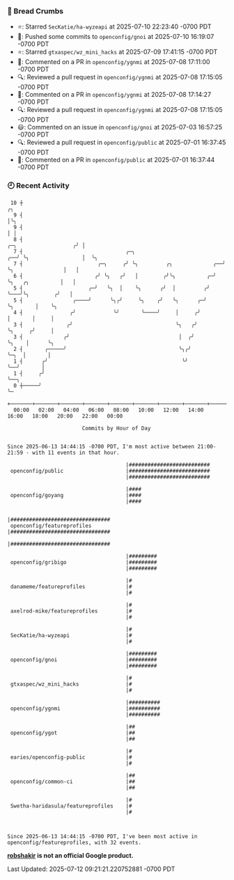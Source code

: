 ### 🍞 Bread Crumbs

 * ⭐️: Starred `SecKatie/ha-wyzeapi` at 2025-07-10 22:23:40 -0700 PDT
 * 🚢: Pushed some commits to `openconfig/gnoi` at 2025-07-10 16:19:07 -0700 PDT
 * ⭐️: Starred `gtxaspec/wz_mini_hacks` at 2025-07-09 17:41:15 -0700 PDT
 * 💬: Commented on a PR in  `openconfig/ygnmi` at 2025-07-08 17:11:00 -0700 PDT
 * 🔍: Reviewed a pull request in  `openconfig/ygnmi` at 2025-07-08 17:15:05 -0700 PDT
 * 💬: Commented on a PR in  `openconfig/ygnmi` at 2025-07-08 17:14:27 -0700 PDT
 * 🔍: Reviewed a pull request in  `openconfig/ygnmi` at 2025-07-08 17:15:05 -0700 PDT
 * 😃: Commented on an issue in `openconfig/gnoi` at 2025-07-03 16:57:25 -0700 PDT
 * 🔍: Reviewed a pull request in  `openconfig/public` at 2025-07-01 16:37:45 -0700 PDT
 * 💬: Commented on a PR in  `openconfig/public` at 2025-07-01 16:37:44 -0700 PDT

### 🕘 Recent Activity
```
 10 ┼                                                                                         ╭╮
  9 ┤                                                                                         │╰╮
  9 ┤                                                                                         │ │
  8 ┤                                                                   ╭─╮                  ╭╯ │
  7 ┤                                 ╭─╮                            ╭──╯ ╰╮                 │  ╰╮
  7 ┤                        ╭─╮     ╭╯ ╰╮         ╭╮             ╭──╯     ╰╮                │   │
  6 ┤                       ╭╯ ╰╮   ╭╯   │        ╭╯╰╮          ╭─╯         ╰╮   ╭╮          │   │
  5 ┤                     ╭─╯   ╰╮  │    ╰╮      ╭╯  │         ╭╯            ╰───╯╰╮        ╭╯   │
  5 ┤                ╭────╯      ╰╮╭╯     ╰╮    ╭╯   ╰╮      ╭─╯                   ╰╮       │    ╰╮
  4 ┤               ╭╯            ╰╯       ╰────╯     │     ╭╯                      │       │     │
  3 ┤              ╭╯                                 ╰╮   ╭╯                       ╰╮     ╭╯     │
  3 ┤             ╭╯                                   │  ╭╯                         ╰╮    │      ╰╮
  2 ┤       ╭─────╯                                    ╰╮╭╯                           ╰─╮  │       │
  1 ┤      ╭╯                                           ╰╯                              ╰──╯       │
  1 ┤     ╭╯                                                                                       ╰──╮
  0 ┼─────╯                                                                                           ╰─
    +───────+───────+───────+───────+───────+───────+───────+───────+───────+───────+───────+───────+────
  00:00   02:00   04:00   06:00   08:00   10:00   12:00   14:00   16:00   18:00   20:00   22:00   00:00   

						Commits by Hour of Day


Since 2025-06-13 14:44:15 -0700 PDT, I'm most active between 21:00-21:59 - with 11 events in that hour.

```



```
                                      |##########################
 openconfig/public                    |##########################
                                      |##########################

                                      |####
 openconfig/goyang                    |####
                                      |####

                                      |################################
 openconfig/featureprofiles           |################################
                                      |################################

                                      |#########
 openconfig/gribigo                   |#########
                                      |#########

                                      |#
 danameme/featureprofiles             |#
                                      |#

                                      |#
 axelrod-mike/featureprofiles         |#
                                      |#

                                      |#
 SecKatie/ha-wyzeapi                  |#
                                      |#

                                      |#########
 openconfig/gnoi                      |#########
                                      |#########

                                      |#
 gtxaspec/wz_mini_hacks               |#
                                      |#

                                      |##########
 openconfig/ygnmi                     |##########
                                      |##########

                                      |##
 openconfig/ygot                      |##
                                      |##

                                      |#
 earies/openconfig-public             |#
                                      |#

                                      |##
 openconfig/common-ci                 |##
                                      |##

                                      |#
 Swetha-haridasula/featureprofiles    |#
                                      |#



Since 2025-06-13 14:44:15 -0700 PDT, I've been most active in openconfig/featureprofiles, with 32 events.

```
**[robshakir](mailto:robjs@google.com) is not an official Google product.**  


Last Updated: 2025-07-12 09:21:21.220752881 -0700 PDT
